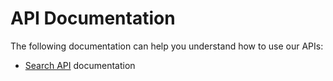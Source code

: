 # API Documentation

The following documentation can help you understand how to use our APIs:
- [Search API](search/search.md) documentation
